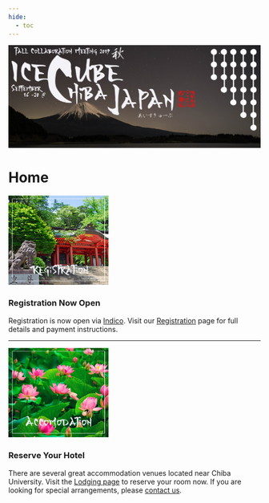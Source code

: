 ```yaml
---
hide:
  - toc
---
```


![2019 Fall Collaboration Meeting](titleNoren2C_new.jpg)

# Home

<img src="RegistrationShrine.jpg" width="200">

### Registration Now Open

Registration is now open via [Indico](https://events.icecube.wisc.edu/e/Collaboration2019Fall). Visit our [Registration](registration.md) page for full details and payment instructions.



***


<img src="AccomodationHasu.jpg" width="200">

### Reserve Your Hotel

There are several great accommodation venues located near Chiba University. Visit the [Lodging page](lodging.md) to reserve your room now. If you are looking for special arrangements, please [contact us](contactus.md).
